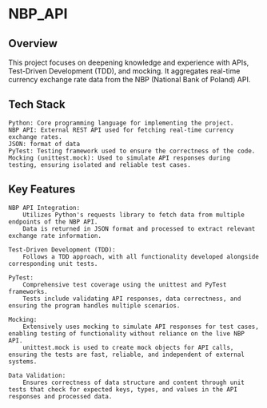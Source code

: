 # NBP_API
## Overview
This project focuses on deepening knowledge and experience with APIs, Test-Driven Development (TDD), and mocking. It aggregates real-time currency exchange rate data from the NBP (National Bank of Poland) API.
## Tech Stack

    Python: Core programming language for implementing the project.
    NBP API: External REST API used for fetching real-time currency exchange rates.
    JSON: format of data
    PyTest: Testing framework used to ensure the correctness of the code.
    Mocking (unittest.mock): Used to simulate API responses during testing, ensuring isolated and reliable test cases.

## Key Features

    NBP API Integration:
        Utilizes Python's requests library to fetch data from multiple endpoints of the NBP API.
        Data is returned in JSON format and processed to extract relevant exchange rate information.

    Test-Driven Development (TDD):
        Follows a TDD approach, with all functionality developed alongside corresponding unit tests.

    PyTest:
        Comprehensive test coverage using the unittest and PyTest frameworks.
        Tests include validating API responses, data correctness, and ensuring the program handles multiple scenarios.

    Mocking:
        Extensively uses mocking to simulate API responses for test cases, enabling testing of functionality without reliance on the live NBP API.
        unittest.mock is used to create mock objects for API calls, ensuring the tests are fast, reliable, and independent of external systems.

    Data Validation:
        Ensures correctness of data structure and content through unit tests that check for expected keys, types, and values in the API responses and processed data.
